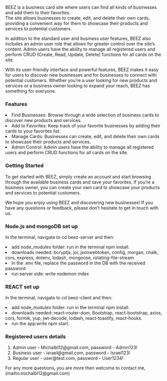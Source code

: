 
<p>BEEZ is a business card site where users can find all kinds of businesses and add them to their favorites. <br> The site allows businesses to create, edit, and delete their own cards, providing a convenient way for them to showcase their products and services to potential customers.</p>

<p>In addition to the standard user and business user features, BEEZ also includes an admin user role that allows for greater control over the site’s content. Admin users have the ability to manage all registered users and perform CRUD (Create, Read, Update, Delete) functions for all cards on the site.</p>

<p>With its user-friendly interface and powerful features, BEEZ makes it easy for users to discover new businesses and for businesses to connect with potential customers. Whether you’re a user looking for new products and services or a business owner looking to expand your reach, BEEZ has something for everyone.</p>

<h3>Features</h3>
<li>Find Businesses: Browse through a wide selection of business cards to discover new products and services.</li>
<li>Add to Favorites: Keep track of your favorite businesses by adding their cards to your favorites list.</li>
<li>Manage Cards: Businesses can create, edit, and delete their own cards to showcase their products and services.</li>
<li>Admin Control: Admin users have the ability to manage all registered users and perform CRUD functions for all cards on the site.</li>

<h3>Getting Started</h3>
<p>To get started with BEEZ, simply create an account and start browsing through the available business cards and save your favorites. If you’re a business owner, you can create your own card to showcase your products and services to potential customers.</p>

<p>We hope you enjoy using BEEZ and discovering new businesses! If you have any questions or feedback, please don’t hesitate to get in touch with us.</p>

<h3>Node.js and mongoDB set up</h3>
<p>In the terminal, navigate to cd beez-server and then:</p>
<li>add node_modules folder: run in the terminal npm install.</li>
<li>downloads needed: bcryptjs, joi, jsonwebtoken, config, morgan, chalk, cors, express, dotenv, lodash, mongoose, rotating-file-stream </li>
<li>In the .env file, replace the password in the DB with the received password </li>
<li>run server side: write nodemon index</li>

<h3>REACT set up</h3>
<p>In the terminal, navigate to cd beez-client and then:</p>
<li>add node_modules folder: run in the terminal npm install.</li>
<li>downloads needed: react-router-dom, Bootstrap, react-bootstrap, axios, cors, formik, yup, jwt-decode, lodash, react-toastify, react-hooks.</li>
<li>run the app:write npm start.</li>

<h3>Registered users details</h3>
<ol>
<li>Admin user - Michalbl12@gmail.com, password - Admin123!</li>
<li>Business user - israel@gmail.com, password - Israel123!</li>
<li>Regular user - user@test.com, password - User1234!</li>
</ol>

<p>For any more questions, you are more then welcome to contact me, (mailto:michalbl12@gmail.com)</p>
